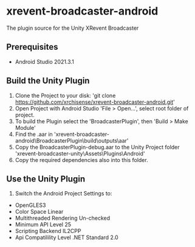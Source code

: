 # xrevent-broadcaster-android
The plugin source for the Unity XRevent Broadcaster


## Prerequisites
- Android Studio 2021.3.1


## Build the Unity Plugin
1. Clone the Project to your disk: 'git clone https://github.com/xrchisense/xrevent-broadcaster-android.git'
2. Open Project with Android Studio 'File > Open...', select root folder of project.
3. To build the Plugin select the 'BroadcasterPlugin', then 'Build > Make Module'
4. Find the .aar in 'xrevent-broadcaster-android\BroadcasterPlugin\build\outputs\aar'
5. Copy the BroadcasterPlugin-debug.aar to the Unity Project folder 'xrevent-broadcaster-unity\Assets\Plugins\Android'
6. Copy the required dependencies also into this folder.

## Use the Unity Plugin
1. Switch the Android Project Settings to:
- OpenGLES3
- Color Space Linear
- Multithreaded Rendering Un-checked
- Minimum API Level 25
- Scripting Backend IL2CPP
- Api Compatilility Level .NET Standard 2.0


